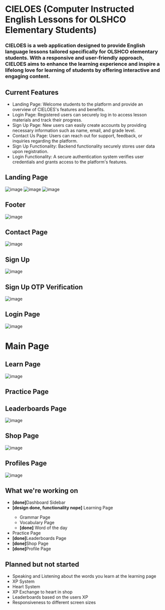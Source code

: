 <h1>CIELOES (Computer Instructed English Lessons for OLSHCO Elementary Students)</h1>

<h3>CIELOES is a web application designed to provide English language lessons tailored specifically for OLSHCO elementary students. 
With a responsive and user-friendly approach, CIELOES aims to enhance the learning experience and inspire a lifelong love for learning of  students by offering interactive
and engaging content.</h3>

<h2>Current Features</h2>

<ul>
  <li>Landing Page: Welcome students to the platform and provide an overview of CIELOES's features and benefits.</li>
  <li>Login Page: Registered users can securely log in to access lesson materials and track their progress.</li>
  <li>Sign Up Page: New users can easily create accounts by providing necessary information such as name, email, and grade level.</li>
  <li>Contact Us Page: Users can reach out for support, feedback, or inquiries regarding the platform.</li>
  <li>Sign Up Functionality: Backend functionality securely stores user data upon registration.</li>
  <li>Login Functionality: A secure authentication system verifies user credentials and grants access to the platform's features.</li>
</ul>


<h2>Landing Page</h2>

![image](https://github.com/avnixm/CIELOES/assets/111229786/78d92ead-5cd4-448d-913d-af289b995766)
![image](https://github.com/avnixm/CIELOES/assets/111229786/708eebd4-ff13-4582-a7dc-3c1a2cca1869)
![image](https://github.com/avnixm/CIELOES/assets/111229786/aa643f23-3e0f-4ae4-a5fc-128c535fd114)

<h2>Footer</h2>

![image](https://github.com/avnixm/CIELOES/assets/111229786/b1d135ee-7ed5-4b0b-b4bb-e98693d3da64)

<h2>Contact Page</h2>

![image](https://github.com/avnixm/CIELOES/assets/111229786/b68ba445-fbe0-4da6-b998-6f8539a3c4a3)


<h2>Sign Up</h2>

![image](https://github.com/avnixm/CIELOES/assets/111229786/860b95ad-4218-4e28-8244-2858b3ce214e)

<h2>Sign Up OTP Verification</h2>

![image](https://github.com/avnixm/CIELOES/assets/111229786/502b0611-0d2a-495a-bada-2d178d717ae5)

<h2>Login Page</h2>

![image](https://github.com/avnixm/CIELOES/assets/111229786/ac26982a-b149-452f-8096-346990db71cf)

<h1>Main Page</h1>
<h2>Learn Page</h2>

![image](https://github.com/avnixm/CIELOES/assets/111229786/fdc04878-5582-4a1c-b757-d387b5ef9daa)

<h2>Practice Page</h2>



<h2>Leaderboards Page</h2>

![image](https://github.com/avnixm/Cieloes-html-css-skeleton/assets/111229786/e819d7ac-4799-4e76-b16a-ee481314d5bd)

<h2>Shop Page</h2>

![image](https://github.com/avnixm/Cieloes-html-css-skeleton/assets/111229786/1d47bdeb-4979-4e13-ad84-3620136cbab9)

<h2>Profiles Page</h2>

![image](https://github.com/avnixm/Cieloes-html-css-skeleton/assets/111229786/82f89140-5016-4db2-a12f-308fc348336f)




<h2>What we're working on</h2>
<ul>
  <li><strong>[done]</strong>Dashboard Sidebar</li>
  <li><strong>[design done, functionality nope]</strong> Learning Page</li>
  <ul>
    <li>Grammar Page</li>
    <li>Vocabulary Page</li>
    <li><strong>[done]</strong> Word of the day</li>
  </ul>
  <li>Practice Page</li>
  <li><strong>[done]</strong>Leaderboards Page</li>
  <li><strong>[done]</strong>Shop Page</li>
  <li><strong>[done]</strong>Profile Page</li>
</ul>

<h2>Planned but not started</h2>
<ul>
  <li>Speaking and Listening about the words you learn at the learning page</li>
  <li>XP System</li>
  <li>Heart System</li>
  <li>XP Exchange to heart in shop</li>
  <li>Leaderboards based on the users XP</li>
  <li>Responsiveness to different screen sizes</li>
</ul>



